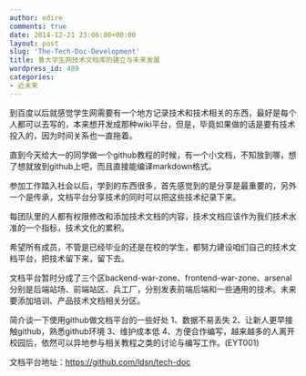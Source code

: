 ```yaml
---
author: edire
comments: true
date: 2014-12-21 23:06:00+00:00
layout: post
slug: 'The-Tech-Doc-Development'
title: 鲁大学生网技术文档库的建立与未来发展
wordpress_id: 489
categories:
- 近未来
---
```


到百度以后就感觉学生网需要有一个地方记录技术和技术相关的东西，最好是每个人都可以去写的，本来想开发成那种wiki平台，但是，毕竟如果做的话是要有技术投入的，因为时间关系也一直拖着。

直到今天给大一的同学做一个github教程的时候，有一个小文档，不知放到哪，想了想就放到github上吧，而且直接能编译markdown格式。

参加工作踏入社会以后，学到的东西很多，首先感觉到的是分享是最重要的，另外一个是传承，文档平台分享技术的同时可以把这些技术纪录下来。

每团队里的人都有权限修改和添加技术文档的内容，技术文档应该作为我们技术水准的一个指标，技术文化的累积。

希望所有成员，不管是已经毕业的还是在校的学生，都努力建设咱们自己的技术文档平台，把技术留下来，留下去。

文档平台暂时分成了三个区backend-war-zone、frontend-war-zone、arsenal 分别是后端站场、前端站区、兵工厂，分别发表前端后端和一些通用的技术。未来要添加培训、产品技术文档相关分区。

简介谈一下使用github做文档平台的一些好处
	1、数据不易丢失
	2、让新人更早接触github，熟悉github环境
	3、维护成本低
	4、方便合作编写，越来越多的人离开校园后，依然可以异地参与相关教程之类的讨论与编写工作。(EYT001)

文档平台地址：https://github.com/ldsn/tech-doc